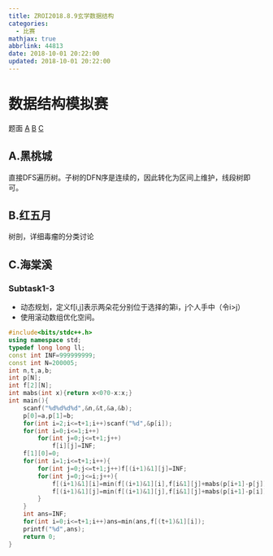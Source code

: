 ```yaml
---
title: ZROI2018.8.9玄学数据结构
categories:
  - 比赛
mathjax: true
abbrlink: 44813
date: 2018-10-01 20:22:00
updated: 2018-10-01 20:22:00
---
```

# 数据结构模拟赛
题面 [A][1] [B][2] [C][3]
## A.黑桃城
直接DFS遍历树。子树的DFN序是连续的，因此转化为区间上维护，线段树即可。
<!--more-->
## B.红五月
树剖，详细毒瘤的分类讨论

## C.海棠溪
### Subtask1-3
- 动态规划，定义f[i,j]表示两朵花分别位于选择的第i，j个人手中（令i>j）
- 使用滚动数组优化空间。
```cpp
#include<bits/stdc++.h>
using namespace std;
typedef long long ll;
const int INF=999999999;
const int N=200005;
int n,t,a,b;
int p[N];
int f[2][N];
int mabs(int x){return x<0?0-x:x;}
int main(){
	scanf("%d%d%d%d",&n,&t,&a,&b);
	p[0]=a,p[1]=b;
	for(int i=2;i<=t+1;i++)scanf("%d",&p[i]);
	for(int i=0;i<=1;i++)
		for(int j=0;j<=t+1;j++)
			f[i][j]=INF;
	f[1][0]=0;
	for(int i=1;i<=t+1;i++){
		for(int j=0;j<=t+1;j++)f[(i+1)&1][j]=INF;
		for(int j=0;j<=i;j++){
			f[(i+1)&1][i]=min(f[(i+1)&1][i],f[i&1][j]+mabs(p[i+1]-p[j]));
			f[(i+1)&1][j]=min(f[(i+1)&1][j],f[i&1][j]+mabs(p[i+1]-p[i]));
		}
	}
	int ans=INF;
	for(int i=0;i<=t+1;i++)ans=min(ans,f[(t+1)&1][i]);
	printf("%d",ans);
	return 0;
}
```
[1]: https://hexo-source-1257756441.cos.ap-chengdu.myqcloud.com/2018/08/616931843.pdf
[2]: https://hexo-source-1257756441.cos.ap-chengdu.myqcloud.com/2018/08/1391601213.pdf
[3]: https://hexo-source-1257756441.cos.ap-chengdu.myqcloud.com/2018/08/2158944400.pdf